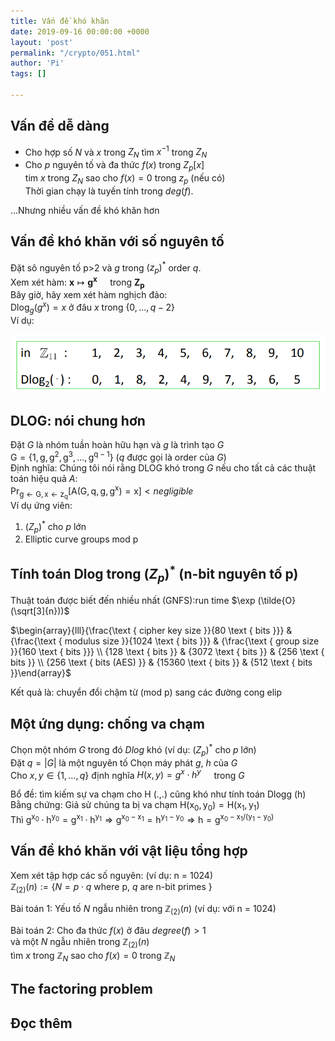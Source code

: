 ```yaml
---
title: Vấn đề khó khăn
date: 2019-09-16 00:00:00 +0000
layout: 'post'
permalink: "/crypto/051.html"
author: 'Pi'
tags: []

---
```


## Vấn đề dễ dàng

- Cho hợp số $N$ và $x$ trong $Z_N$ tìm $x^{-1}$ trong $Z_{N}$
- Cho $p$ nguyên tố và đa thức $f(x)$ trong $Z_{p}[x]$<br/>
tim $x$ trong $Z_{N}$ sao cho $f(x)=0$ trong $z_{p}$ (nếu có)<br/>
Thời gian chạy là tuyến tính trong $deg (f)$.

...Nhưng nhiều vấn đề khó khăn hơn

## Vấn đề khó khăn với số nguyên tố

Đặt sô nguyên tố p>2 và $g$ trong $\left(z_{p}\right)^{*}$ order $q$.<br/>
Xem xét hàm: $\mathbf{x} \longmapsto \mathbf{g}^{\mathbf{x}} \quad$ trong $\mathbf{Z}_{\mathbf{p}}$<br/>
Bây giờ, hãy xem xét hàm nghịch đảo:<br/>
$\operatorname{Dlog}_{g}\left(g^{x}\right)=x$ ở đâu $x$ trong $\{0, \dots, q-2\}$ <br/>
Ví dụ:

<img src="https://raw.githubusercontent.com/x3pi/storage/master/images/crypto/010.PNG">

## DLOG: nói chung hơn

Đặt $G$ là nhóm tuần hoàn hữu hạn và $g$ là trình tạo $G$<br/>
$\mathrm{G}=\left\{1, \mathrm{g}, \mathrm{g}^{2}, \mathrm{g}^{3}, \ldots, \mathrm{g}^{\mathrm{q}-1}\right\}$ ($q$ được gọi là order của $G$)<br/>
Định nghĩa: Chúng tôi nói rằng DLOG khó trong $G$ nếu cho tất cả các thuật toán hiệu quả $A$: <br/>
$\operatorname{Pr}_{\mathrm{g} \leftarrow \mathrm{G}, \mathrm{x} \leftarrow \mathrm{z}_{\mathrm{q}}}\left[\mathrm{A}\left(\mathrm{G}, \mathrm{q}, \mathrm{g}, \mathrm{g}^{\mathrm{x}}\right)=\mathrm{x}\right]< negligible$<br/>
Ví dụ ứng viên:<br/>
1. $\left(Z_{p}\right)^{*}$ cho $p$ lớn
2. Elliptic curve groups mod p

## Tính toán Dlog trong $\left(Z_{p}\right)^{*}$ (n-bit nguyên tố p)

Thuật toán được biết đến nhiều nhất (GNFS):run time $\exp (\tilde{O}(\sqrt[3]{n}))$<br/>

$\begin{array}{lll}{\frac{\text { cipher key size }}{80 \text { bits }}} & {\frac{\text { modulus size }}{1024 \text { bits }}} & {\frac{\text { group size }}{160 \text { bits }}} \\ {128 \text { bits }} & {3072 \text { bits }} & {256 \text { bits }} \\ {256 \text { bits (AES) }} & {15360 \text { bits }} & {512 \text { bits }}\end{array}$

Kết quả là: chuyển đổi chậm từ (mod p) sang các đường cong elip

## Một ứng dụng: chống va chạm

Chọn một nhóm $G$ trong đó $Dlog$ khó (ví dụ: $\left(Z_{p}\right)^{*}$ cho $p$ lớn)<br/>
Đặt $q=|G|$ là một nguyên tố Chọn máy phát $g$, $h$ của $G$<br/>
Cho $x, y \in\{1, \ldots, q\}$ định nghĩa $H(x, y)=g^{x} \cdot h^{y} \quad$ trong $G$

Bổ đề: tìm kiếm sự va chạm cho H (.,.) cũng khó như tính toán Dlogg (h)<br/>
Bằng chứng: Giả sử chúng ta bị va chạm $\mathrm{H}\left(\mathrm{x}_{0}, \mathrm{y}_{0}\right)=\mathrm{H}\left(\mathrm{x}_{1}, \mathrm{y}_{1}\right)$<br/>
Thì $\mathrm{g}^{\mathrm{x}_{0}} \cdot \mathrm{h}^{\mathrm{y}_{0}}=\mathrm{g}^{\mathrm{x}_{1} }\cdot \mathrm{h}^{\mathrm{y}_1}\Rightarrow \mathrm{g}^{\mathrm{x}_{0}-\mathrm{x}_{1}}=\mathrm{h}^{\mathrm{y}_{1}-\mathrm{y}_{0}} \Rightarrow \mathrm{h}=\mathrm{g}^{\mathrm{x}_{0}-\mathrm{x}_{1} /\left(\mathrm{y}_{1}-\mathrm{y}_{0}\right)}$

## Vấn đề khó khăn với vật liệu tổng hợp

Xem xét tập hợp các số nguyên: (ví dụ: n = 1024)<br/>
$\mathbb{Z}_{(2)}(n) :=\{N=p \cdot q \text { where p, } q \text { are n-bit primes }\}$

Bài toán 1: Yếu tố $N$ ngẫu nhiên trong $\mathbb{Z}_{(2)}(n)$ (ví dụ: với n = 1024)

Bài toán 2: Cho đa thức $f(x)$ ở đâu $degree(f) >1$<br/>
và một $N$ ngẫu nhiên trong $\mathbb{Z}_{(2)}(n)$<br/>
tìm $x$ trong $\mathbb{Z}_{N}$ sao cho $f(x) = 0$ trong $\mathbb{Z}_{N}$

## The factoring problem

## Đọc thêm